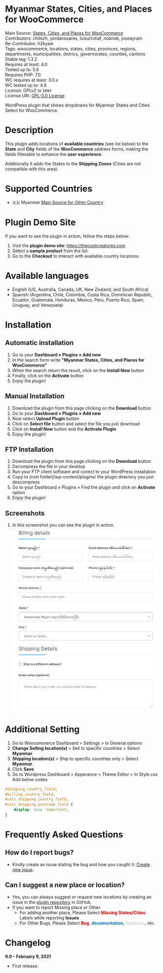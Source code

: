 # Myanmar States, Cities, and Places for WooCommerce #
Main Source: [States, Cities, and Places for WooCommerce](https://github.com/chitezh/woocommerce_states_places)\
Contributors: chitezh, yordansoares, luisurrutiaf, nobnob, joseayram\
Re-Contributor: h2kyaw\
Tags: woocommerce, locations, states, cities, provinces, regions, departments, municipalities, districs, governorates, counties, cantons\
Stable tag: 1.3.2\
Requires at least: 4.0\
Tested up to: 5.6\
Requires PHP: 7.0\
WC requires at least: 3.0.x\
WC tested up to: 4.8\
License: GPLv2 or later\
License URI: [GPL-3.0 License](https://www.gnu.org/licenses/gpl-3.0.html)

WordPress plugin that shows dropdowns for Myanmar States and Cities Select for WooCommerce.

# Description #

This plugin adds locations of **available countries** (see list below) to the **State** and **City** fields of the **WooCommerce** address forms, making the fields filterable to enhance the **user experience**.

Additionally it adds the States to the **Shipping Zones** (Cities are not compatible with this area).

# Supported Countries #
* 🇲🇲 Myanmar
[Main Source for Other Country](https://github.com/chitezh/woocommerce_states_places)

# Plugin Demo Site #

If you want to see the plugin in action, follow the steps below:

1. Visit the **plugin demo site**: https://thecoolcreatures.com
2. Select a **sample product** from the list.
3. Go to the **Checkout** to interact with available country locations.

# Available languages #

* English (US, Australia, Canada, UK, New Zealand, and South Africa)
* Spanish (Argentina, Chile, Colombia, Costa Rica, Dominican Republic, Ecuador, Guatemala, Honduras, Mexico, Peru, Puerto Rico, Spain, Uruguay, and Venezuela)

# Installation #

## Automatic installation ##

1. Go to your **Dashboard » Plugins » Add new**
2. In the search form write **"Myanmar States, Cities, and Places for WooCommerce"**
3. When the search return the result, click on the **Install Now** button
4. Finally, click on the **Activate** button
5. Enjoy the plugin!

## Manual Installation ##
1. Download the plugin from this page clicking on the **Download** button
2. Go to your **Dashboard » Plugins » Add new**
3. Now select **Upload Plugin** button
4. Click on **Select file** button and select the file you just download
5. Click on **Install Now** button and the **Activate Plugin**
6. Enjoy the plugin!

## FTP Installation ##
1. Download the plugin from this page clicking on the **Download** button
2. Decompress the file in your desktop
3. Run your FTP client software and conect to your WordPress installation
4. Copy to [root folder]/wp-content/plugins/ the plugin directory you just descompress
5. Go to your Dashboard » Plugins » Find the plugin and click on **Activate** option
6. Enjoy the plugin!

## Screenshots ##
1. In this screenshot you can see the plugin in action.
![Screenshot](https://github.com/h2kyaw/myanmar-states-and-cities-for-woocommerce/blob/main/assets/screenshot.gif?raw=true)

# Additional Setting #
1. Go to Woocommerce Dashboard > Settings > In General options
2. **Change Selling location(s)** > Sell to specific countries > Select **Myanmar**.
3. **Shipping location(s)** > Ship to specific countries only > Select **Myanmar**.
4. Click **Save**.
5. Go to Wordpress Dashboard > Apperance > Theme Editor > In Style.css Add below codes

```css
#shipping_country_field,
#billing_country_field,
#calc_shipping_country_field,
#calc_shipping_postcode_field {
    display: none !important;
}
```

# Frequently Asked Questions #

## How do I report bugs? ##
- Kindly create an issue stating the bug and how you caught it: [Create new issue](https://github.com/h2kyaw/myanmar-states-and-cities-for-woocommerce/issues/new).

## Can I suggest a new place or location? ##
- Yes, you can always suggest or request new locations by creating an issue in the [plugin repository](https://github.com/chitezh/woocommerce_states_places/issues/new) in GitHub.
- If you want to report Missing place or Other.
  - For adding another place, Please Select <span style="color:red">**Missing States/Cities**</span> Labels while reporting **Issues**
  - For Other Bugs, Please Select <span style="color:red">**Bug**</span>, <span style="color:#0075ca">**documentation**</span>, <span style="color:#cfd3d7">**duplicate**</span>, etc.

# Changelog #

**9.0 - February  9, 2021**
* First release.
